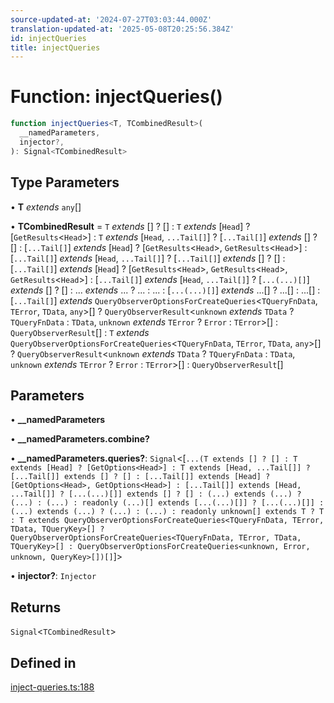 ```yaml
---
source-updated-at: '2024-07-27T03:03:44.000Z'
translation-updated-at: '2025-05-08T20:25:56.384Z'
id: injectQueries
title: injectQueries
---
```


# Function: injectQueries()

```ts
function injectQueries<T, TCombinedResult>(
  __namedParameters,
  injector?,
): Signal<TCombinedResult>
```

## Type Parameters

• **T** _extends_ `any`[]

• **TCombinedResult** = `T` _extends_ [] ? [] : `T` _extends_ [`Head`] ? [`GetResults`\<`Head`\>] : `T` _extends_ [`Head`, `...Tail[]`] ? [`...Tail[]`] _extends_ [] ? [] : [`...Tail[]`] _extends_ [`Head`] ? [`GetResults`\<`Head`\>, `GetResults`\<`Head`\>] : [`...Tail[]`] _extends_ [`Head`, `...Tail[]`] ? [`...Tail[]`] _extends_ [] ? [] : [`...Tail[]`] _extends_ [`Head`] ? [`GetResults`\<`Head`\>, `GetResults`\<`Head`\>, `GetResults`\<`Head`\>] : [`...Tail[]`] _extends_ [`Head`, `...Tail[]`] ? [`...(...)[]`] _extends_ [] ? [] : ... _extends_ ... ? ... : ... : [`...(...)[]`] _extends_ ...[] ? ...[] : ...[] : [`...Tail[]`] _extends_ `QueryObserverOptionsForCreateQueries`\<`TQueryFnData`, `TError`, `TData`, `any`\>[] ? `QueryObserverResult`\<`unknown` _extends_ `TData` ? `TQueryFnData` : `TData`, `unknown` _extends_ `TError` ? `Error` : `TError`\>[] : `QueryObserverResult`[] : `T` _extends_ `QueryObserverOptionsForCreateQueries`\<`TQueryFnData`, `TError`, `TData`, `any`\>[] ? `QueryObserverResult`\<`unknown` _extends_ `TData` ? `TQueryFnData` : `TData`, `unknown` _extends_ `TError` ? `Error` : `TError`\>[] : `QueryObserverResult`[]

## Parameters

• **\_\_namedParameters**

• **\_\_namedParameters.combine?**

• **\_\_namedParameters.queries?**: `Signal`\<[`...(T extends [] ? [] : T extends [Head] ? [GetOptions<Head>] : T extends [Head, ...Tail[]] ? [...Tail[]] extends [] ? [] : [...Tail[]] extends [Head] ? [GetOptions<Head>, GetOptions<Head>] : [...Tail[]] extends [Head, ...Tail[]] ? [...(...)[]] extends [] ? [] : (...) extends (...) ? (...) : (...) : readonly (...)[] extends [...(...)[]] ? [...(...)[]] : (...) extends (...) ? (...) : (...) : readonly unknown[] extends T ? T : T extends QueryObserverOptionsForCreateQueries<TQueryFnData, TError, TData, TQueryKey>[] ? QueryObserverOptionsForCreateQueries<TQueryFnData, TError, TData, TQueryKey>[] : QueryObserverOptionsForCreateQueries<unknown, Error, unknown, QueryKey>[])[]`]\>

• **injector?**: `Injector`

## Returns

`Signal`\<`TCombinedResult`\>

## Defined in

[inject-queries.ts:188](https://github.com/TanStack/query/blob/dac5da5416b82b0be38a8fb34dde1fc6670f0a59/packages/angular-query-experimental/src/inject-queries.ts#L188)
